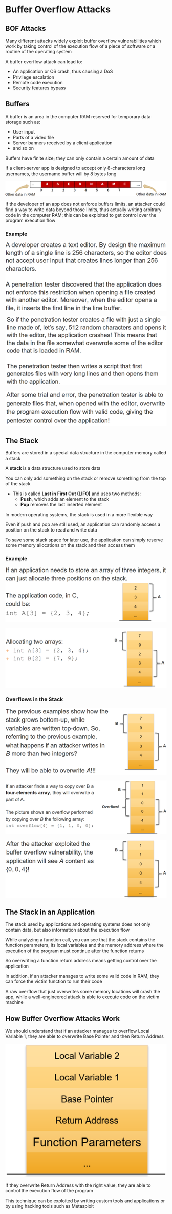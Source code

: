 # Buffer Overflow Attacks

## BOF Attacks

Many different attacks widely exploit buffer overflow vulnerabilities which work by taking control of the execution flow of a piece of software or a routine of the operating system

A buffer overflow attack can lead to:

* An application or OS crash, thus causing a DoS
* Privilege escalation
* Remote code execution
* Security features bypass

## Buffers

A buffer is an area in the computer RAM reserved for temporary data storage such as:

* User input
* Parts of a video file
* Server banners received by a client application
* and so on

Buffers have finite size; they can only contain a certain amount of data

If a client-server app is designed to accept only 8-characters long usernames, the username buffer will by 8 bytes long

![](<../../../../.gitbook/assets/image (14) (1).png>)

If the developer of an app does not enforce buffers limits, an attacker could find a way to write data beyond those limits, thus actually writing arbitrary code in the computer RAM; this can be exploited to get control over the program execution flow

### Example

![](<../../../../.gitbook/assets/image (12) (1).png>)

![](<../../../../.gitbook/assets/image (10) (1).png>)

![](<../../../../.gitbook/assets/image (33) (1) (1) (1).png>)

## The Stack

Buffers are stored in a special data structure in the computer memory called a stack

A **stack** is a data structure used to store data

You can only add something on the stack or remove something from the top of the stack

* This is called **Last in First Out (LIFO)** and uses two methods:
  * **Push**, which adds an element to the stack
  * **Pop** removes the last inserted element

In modern operating systems, the stack is used in a more flexible way

Even if push and pop are still used, an application can randomly access a position on the stack to read and write data

To save some stack space for later use, the application can simply reserve some memory allocations on the stack and then access them

### Example

![](<../../../../.gitbook/assets/image (26) (1) (1) (1).png>)

![](<../../../../.gitbook/assets/image (16) (1) (1).png>)

### Overflows in the Stack

![](<../../../../.gitbook/assets/image (31) (1) (1) (1).png>)

![](<../../../../.gitbook/assets/image (13).png>)

![](<../../../../.gitbook/assets/image (6) (1).png>)

## The Stack in an Application

The stack used by applications and operating systems does not only contain data, but also information about the execution flow

While analyzing a function call, you can see that the stack contains the function parameters, its local variables and the memory address where the execution of the program must continue after the function returns

So overwriting a function return address means getting control over the application

In addition, if an attacker manages to write some valid code in RAM, they can force the victim function to run their code

A raw overflow that just overwrites some memory locations will crash the app, while a well-engineered attack is able to execute code on the victim machine

## How Buffer Overflow Attacks Work

We should understand that if an attacker manages to overflow Local Variable 1, they are able to overwrite Base Pointer and then Return Address

![](<../../../../.gitbook/assets/image (15) (1) (1).png>)

If they overwrite Return Address with the right value, they are able to control the execution flow of the program

This technique can be exploited by writing custom tools and applications or by using hacking tools such as Metasploit
